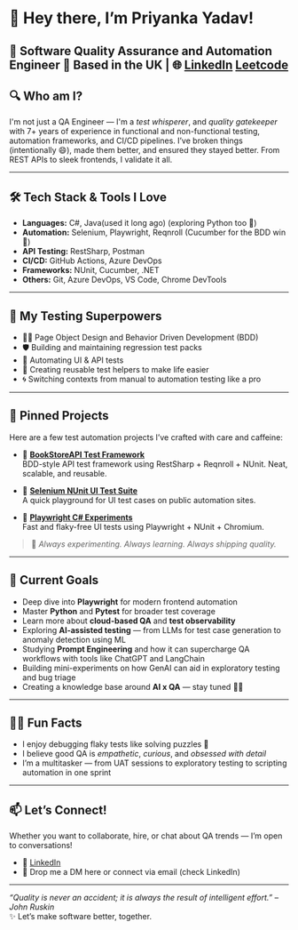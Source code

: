 # 👋 Hey there, I’m Priyanka Yadav!

🚀 Software Quality Assurance and Automation Engineer 
📍 Based in the UK | 🌐 [LinkedIn](https://www.linkedin.com/in/pvrano) 
[Leetcode](https://leetcode.com/u/pvrano/)
---

## 🔍 Who am I?
I'm not just a QA Engineer — I'm a *test whisperer*, and *quality gatekeeper* with 7+ years of experience in functional and non-functional testing, automation frameworks, and CI/CD pipelines. I’ve broken things (intentionally 😄), made them better, and ensured they stayed better. From REST APIs to sleek frontends, I validate it all.

---

## 🛠️ Tech Stack & Tools I Love
- **Languages:** C#, Java(used it long ago) (exploring Python too 🐍)
- **Automation:** Selenium, Playwright, Reqnroll (Cucumber for the BDD win 🥒)
- **API Testing:** RestSharp, Postman
- **CI/CD:** GitHub Actions, Azure DevOps
- **Frameworks:** NUnit, Cucumber, .NET
- **Others:** Git, Azure DevOps, VS Code, Chrome DevTools

---

## 🧪 My Testing Superpowers
- 👩‍🔬 Page Object Design and Behavior Driven Development (BDD)
- 🛡️ Building and maintaining regression test packs
- 🤖 Automating UI & API tests
- 🧰 Creating reusable test helpers to make life easier
- 🌀 Switching contexts from manual to automation testing like a pro

---

## 📌 Pinned Projects
Here are a few test automation projects I’ve crafted with care and caffeine:

- 🔹 **[BookStoreAPI Test Framework](https://github.com/pvrano/DemoQABookStoreApiTest)**  
  BDD-style API test framework using RestSharp + Reqnroll + NUnit. Neat, scalable, and reusable.

- 🔹 **[Selenium NUnit UI Test Suite](https://github.com/pvrano/selenium-online-electronic-store-test)**  
  A quick playground for UI test cases on public automation sites.

- 🔹 **[Playwright C# Experiments](https://github.com/pvrano/PlaywrightWithCSharp.git)**  
  Fast and flaky-free UI tests using Playwright + NUnit + Chromium.

> 🔧 *Always experimenting. Always learning. Always shipping quality.*

---

## 🎯 Current Goals
- Deep dive into **Playwright** for modern frontend automation
- Master **Python** and **Pytest** for broader test coverage
- Learn more about **cloud-based QA** and **test observability**
- Exploring **AI-assisted testing** — from LLMs for test case generation to anomaly detection using ML
- Studying **Prompt Engineering** and how it can supercharge QA workflows with tools like ChatGPT and LangChain
- Building mini-experiments on how GenAI can aid in exploratory testing and bug triage
- Creating a knowledge base around **AI x QA** — stay tuned 👀💃

---

## 🦸‍♀️ Fun Facts
- I enjoy debugging flaky tests like solving puzzles 🧩  
- I believe good QA is *empathetic*, *curious*, and *obsessed with detail*  
- I’m a multitasker — from UAT sessions to exploratory testing to scripting automation in one sprint

---

## 📫 Let’s Connect!
Whether you want to collaborate, hire, or chat about QA trends — I’m open to conversations!

- 🔗 [LinkedIn](https://www.linkedin.com/in/pvrano)
- 💌 Drop me a DM here or connect via email (check LinkedIn)

---

_“Quality is never an accident; it is always the result of intelligent effort.” – John Ruskin_  
✨ Let’s make software better, together.
<!--
**pvrano/pvrano** is a ✨ _special_ ✨ repository because its `README.md` (this file) appears on your GitHub profile.

Here are some ideas to get you started:

- 🔭 I’m currently working on ...
- 🌱 I’m currently learning ...
- 👯 I’m looking to collaborate on ...
- 🤔 I’m looking for help with ...
- 💬 Ask me about ...
- 📫 How to reach me: ...
- 😄 Pronouns: ...
- ⚡ Fun fact: ...
-->

